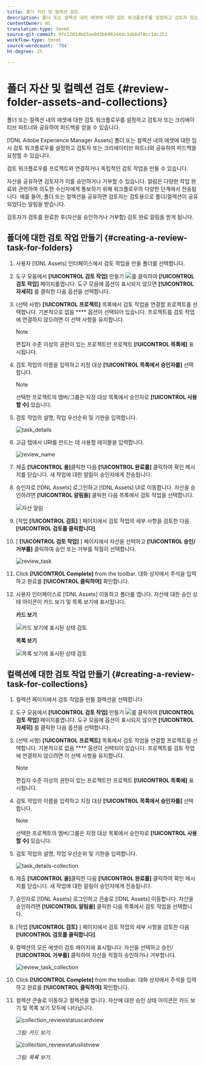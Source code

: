 ```yaml
---
title: 폴더 자산 및 컬렉션 검토
description: 폴더 또는 컬렉션 내의 에셋에 대한 검토 워크플로우를 설정하고 검토자 또는 크리에이티브 파트너와 공유하여 피드백을 얻을 수 있습니다.
contentOwner: AG
translation-type: tm+mt
source-git-commit: 9fc1201db83ae0d3bb902d4dc3ab6d78cc1dc251
workflow-type: tm+mt
source-wordcount: '784'
ht-degree: 1%

---
```



# 폴더 자산 및 컬렉션 검토 {#review-folder-assets-and-collections}

폴더 또는 컬렉션 내의 에셋에 대한 검토 워크플로우를 설정하고 검토자 또는 크리에이티브 파트너와 공유하여 피드백을 얻을 수 있습니다.

[!DNL Adobe Experience Manager Assets] 폴더 또는 컬렉션 내의 에셋에 대한 임시 검토 워크플로우를 설정하고 검토자 또는 크리에이티브 파트너와 공유하여 피드백을 요청할 수 있습니다.

검토 워크플로우를 프로젝트와 연결하거나 독립적인 검토 작업을 만들 수 있습니다.

자산을 공유하면 검토자가 이를 승인하거나 거부할 수 있습니다. 알림은 다양한 작업 완료와 관련하여 의도한 수신자에게 통보하기 위해 워크플로우의 다양한 단계에서 전송됩니다. 예를 들어, 폴더 또는 컬렉션을 공유하면 검토자는 검토용으로 폴더/컬렉션이 공유되었다는 알림을 받습니다.

검토자가 검토를 완료한 후(자산을 승인하거나 거부함) 검토 완료 알림을 받게 됩니다.

## 폴더에 대한 검토 작업 만들기 {#creating-a-review-task-for-folders}

1. 사용자 [!DNL Assets] 인터페이스에서 검토 작업을 만들 폴더를 선택합니다.
1. 도구 모음에서 **[!UICONTROL 검토 작업]** 만들기 ![를](assets/do-not-localize/create-review-task.png) 클릭하여 **[!UICONTROL 검토 작업]** 페이지를엽니다. 도구 모음에 옵션이 표시되지 않으면 **[!UICONTROL 자세히]** 를 클릭한 다음 옵션을 선택합니다.

1. (선택 사항) **[!UICONTROL 프로젝트]** 목록에서 검토 작업을 연결할 프로젝트를 선택합니다. 기본적으로 없음 **** 옵션이 선택되어 있습니다. 프로젝트를 검토 작업에 연결하지 않으려면 이 선택 사항을 유지합니다.

   >[!NOTE]
   >
   >편집자 수준 이상의 권한이 있는 프로젝트만 프로젝트 **[!UICONTROL 목록에]** 표시됩니다.

1. 검토 작업의 이름을 입력하고 지정 대상 **[!UICONTROL 목록에서 승인자를]** 선택합니다.

   >[!NOTE]
   >
   >선택한 프로젝트의 멤버/그룹은 지정 대상 목록에서 승인자로 **[!UICONTROL 사용할 수]** 있습니다.

1. 검토 작업의 설명, 작업 우선순위 및 기한을 입력합니다.

   ![task_details](assets/task_details.png)

1. 고급 탭에서 URI를 만드는 데 사용할 레이블을 입력합니다.

   ![review_name](assets/review_name.png)

1. 제출 **[!UICONTROL 을]**&#x200B;클릭한 다음 **[!UICONTROL 완료를]** 클릭하여 확인 메시지를 닫습니다. 새 작업에 대한 알림이 승인자에게 전송됩니다.
1. 승인자로 [!DNL Assets] 로그인하고 [!DNL Assets] UI로 이동합니다. 자산을 승인하려면 **[!UICONTROL 알림을]** 클릭한 다음 목록에서 검토 작업을 선택합니다.

   ![자산 알림](assets/aemAssetsNotification.png)

1. [작업 **[!UICONTROL 검토]** ] 페이지에서 검토 작업의 세부 사항을 검토한 다음 **[!UICONTROL 검토를 클릭합니다]**.
1. [ **[!UICONTROL 검토 작업]** ] 페이지에서 자산을 선택하고 **[!UICONTROL 승인/거부를]** 클릭하여 승인 또는 거부를 적절히 선택합니다.

   ![review_task](assets/review_task.png)

1. Click **[!UICONTROL Complete]** from the toolbar. 대화 상자에서 주석을 입력하고 완료를 **[!UICONTROL 클릭하여]** 확인합니다.
1. 사용자 인터페이스로 [!DNL Assets] 이동하고 폴더를 엽니다. 자산에 대한 승인 상태 아이콘이 카드 보기 및 목록 보기에 표시됩니다.

   **카드 보기**

   ![카드 보기에 표시된 상태 검토](assets/chlimage_1-404.png)

   **목록 보기**

   ![목록 보기에 표시된 상태 검토](assets/review_status_listview.png)

## 컬렉션에 대한 검토 작업 만들기 {#creating-a-review-task-for-collections}

1. 컬렉션 페이지에서 검토 작업을 만들 컬렉션을 선택합니다.
1. 도구 모음에서 **[!UICONTROL 검토 작업]** 만들기 ![를](assets/do-not-localize/create-review-task.png) 클릭하여 **[!UICONTROL 검토 작업]** 페이지를엽니다. 도구 모음에 옵션이 표시되지 않으면 **[!UICONTROL 자세히]** 를 클릭한 다음 옵션을 선택합니다.

1. (선택 사항) **[!UICONTROL 프로젝트]** 목록에서 검토 작업을 연결할 프로젝트를 선택합니다. 기본적으로 없음 **** 옵션이 선택되어 있습니다. 프로젝트를 검토 작업에 연결하지 않으려면 이 선택 사항을 유지합니다.

   >[!NOTE]
   >
   >편집자 수준 이상의 권한이 있는 프로젝트만 프로젝트 **[!UICONTROL 목록에]** 표시됩니다.

1. 검토 작업의 이름을 입력하고 지정 대상 **[!UICONTROL 목록에서 승인자를]** 선택합니다.

   >[!NOTE]
   >
   >선택한 프로젝트의 멤버/그룹은 지정 대상 목록에서 승인자로 **[!UICONTROL 사용할 수]** 있습니다.

1. 검토 작업의 설명, 작업 우선순위 및 기한을 입력합니다.

   ![task_details-collection](assets/task_details-collection.png)

1. 제출 **[!UICONTROL 을]**&#x200B;클릭한 다음 **[!UICONTROL 완료를]** 클릭하여 확인 메시지를 닫습니다. 새 작업에 대한 알림이 승인자에게 전송됩니다.
1. 승인자로 [!DNL Assets] 로그인하고 콘솔로 [!DNL Assets] 이동합니다. 자산을 승인하려면 **[!UICONTROL 알림을]** 클릭한 다음 목록에서 검토 작업을 선택합니다.
1. [작업 **[!UICONTROL 검토]** ] 페이지에서 검토 작업의 세부 사항을 검토한 다음 **[!UICONTROL 검토를 클릭합니다]**.
1. 컬렉션의 모든 에셋이 검토 페이지에 표시됩니다. 자산을 선택하고 승인/ **[!UICONTROL 거부를]** 클릭하여 자산을 적절히 승인하거나 거부합니다.

   ![review_task_collection](assets/review_task_collection.png)

1. Click **[!UICONTROL Complete]** from the toolbar. 대화 상자에서 주석을 입력하고 완료를 **[!UICONTROL 클릭하여]** 확인합니다.
1. 컬렉션 콘솔로 이동하고 컬렉션을 엽니다. 자산에 대한 승인 상태 아이콘은 카드 보기 및 목록 보기 모두에 나타납니다.

   ![collection_reviewstatuscardview](assets/collection_reviewstatuscardview.png)

   *그림: 카드 보기.*

   ![collection_reviewstatuslistview](assets/collection_reviewstatuslistview.png)

   *그림: 목록 보기.*
